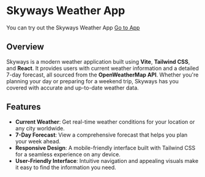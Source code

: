# Skyways Weather App

You can try out the Skyways Weather App <a href="https://skyways.netlify.app/" target="_blank">Go to App</a>
## Overview

Skyways is a modern weather application built using **Vite**, **Tailwind CSS**, and **React**. It provides users with current weather information and a detailed 7-day forecast, all sourced from the **OpenWeatherMap API**. Whether you're planning your day or preparing for a weekend trip, Skyways has you covered with accurate and up-to-date weather data.

## Features

- **Current Weather**: Get real-time weather conditions for your location or any city worldwide.
- **7-Day Forecast**: View a comprehensive forecast that helps you plan your week ahead.
- **Responsive Design**: A mobile-friendly interface built with Tailwind CSS for a seamless experience on any device.
- **User-Friendly Interface**: Intuitive navigation and appealing visuals make it easy to find the information you need.
